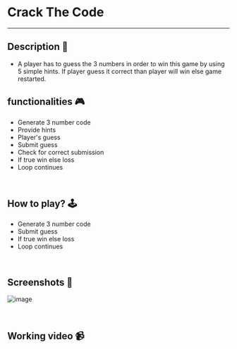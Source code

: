 # **Crack The Code** 
---


## **Description 📃**
<!-- add your game description here  -->
- A player has to guess the 3 numbers in order to win this game by using 5 simple hints. If player guess it correct than player will win else game restarted.

## **functionalities 🎮**
<!-- add functionalities over here -->
- Generate 3 number code
- Provide hints
- Player's guess
- Submit guess
- Check for correct submission
- If true win else loss
- Loop continues
<br>

## **How to play? 🕹️**
<!-- add the steps how to play games -->
- Generate 3 number code
- Submit guess
- If true win else loss
- Loop continues

<br>

## **Screenshots 📸**

<!-- add your screenshots like this -->
<!-- ![image](url) -->
![image](https://github.com/Bindusree1515/GameZone/assets/91887086/62ab2cc2-8749-47ae-8340-11e75089c0f1)


<br>

## **Working video 📹**
<!-- add your working video over here -->
